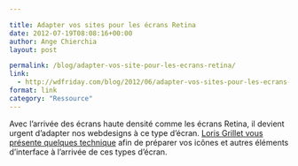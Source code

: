 ```yaml
---

title: Adapter vos sites pour les écrans Retina
date: 2012-07-19T08:08:16+00:00
author: Ange Chierchia
layout: post

permalink: /blog/adapter-vos-site-pour-les-ecrans-retina/
link:
  - http://wdfriday.com/blog/2012/06/adapter-vos-sites-pour-les-ecrans-retina/
format: link
category: "Ressource"
---
```

Avec l&rsquo;arrivée des écrans haute densité comme les écrans Retina, il devient urgent d&rsquo;adapter nos webdesigns à ce type d&rsquo;écran. <a href="http://wdfriday.com/blog/2012/06/adapter-vos-sites-pour-les-ecrans-retina/" target="_blank">Loris Grillet vous présente quelques technique</a> afin de préparer vos icônes et autres éléments d&rsquo;interface à l&rsquo;arrivée de ces types d&rsquo;écran.